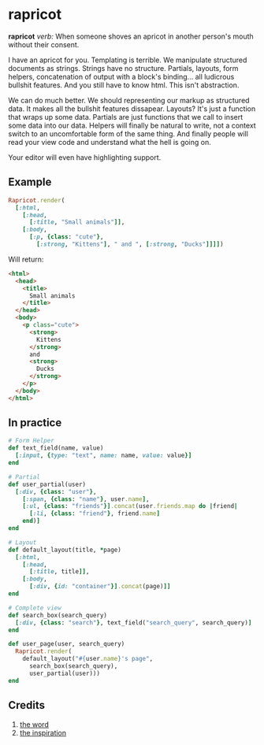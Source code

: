 # rapricot

**rapricot** *verb:* When someone shoves an apricot in another person's mouth
without their consent.

I have an apricot for you. Templating is terrible. We manipulate structured
documents as strings. Strings have no structure. Partials, layouts, form
helpers, concatenation of output with a block's binding... all ludicrous
bullshit features. And you still have to know html. This isn't abstraction.

We can do much better. We should representing our markup as structured data. It
makes all the bullshit features dissapear. Layouts? It's just a function that
wraps up some data. Partials are just functions that we call to insert some
data into our data. Helpers will finally be natural to write, not a context
switch to an uncomfortable form of the same thing. And finally people will read
your view code and understand what the hell is going on.

Your editor will even have highlighting support.

## Example

```ruby
Rapricot.render(
  [:html,
    [:head,
      [:title, "Small animals"]],
    [:body,
      [:p, {class: "cute"},
        [:strong, "Kittens"], " and ", [:strong, "Ducks"]]]])
```

Will return:

```html
<html>
  <head>
    <title>
      Small animals
    </title>
  </head>
  <body>
    <p class="cute">
      <strong>
        Kittens
      </strong>
      and
      <strong>
        Ducks
      </strong>
    </p>
  </body>
</html>
```

## In practice

```ruby
# Form Helper
def text_field(name, value)
  [:input, {type: "text", name: name, value: value}]
end

# Partial
def user_partial(user)
  [:div, {class: "user"},
    [:span, {class: "name"}, user.name],
    [:ul, {class: "friends"}].concat(user.friends.map do |friend|
      [:li, {class: "friend"}, friend.name]
    end)]
end

# Layout
def default_layout(title, *page)
  [:html,
    [:head,
      [:title, title]],
    [:body,
      [:div, {id: "container"}].concat(page)]]
end

# Complete view
def search_box(search_query)
  [:div, {class: "search"}, text_field("search_query", search_query)]
end

def user_page(user, search_query)
  Rapricot.render(
    default_layout("#{user.name}'s page",
      search_box(search_query),
      user_partial(user)))
end
```

## Credits

1. [the word](http://www.urbandictionary.com/define.php?term=rapricot&defid=6557448)
2. [the inspiration](https://github.com/weavejester/hiccup)

